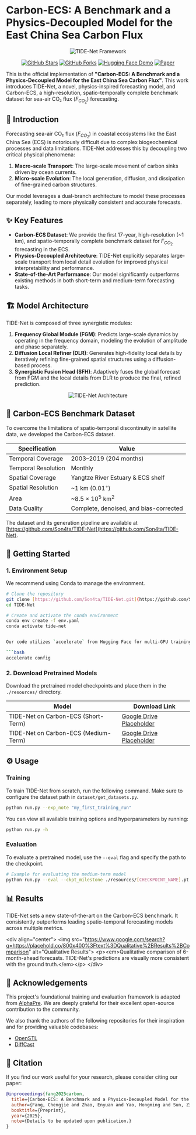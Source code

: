 # Carbon-ECS: A Benchmark and a Physics-Decoupled Model for the East China Sea Carbon Flux

<div align="center">
  <img src="https://placehold.co/800x300?text=TIDE-Net+Framework+Diagram" alt="TIDE-Net Framework">
</div>

<p align="center">
  <a href="https://github.com/son4ta/TIDE-Net/stargazers"><img src="https://img.shields.io/github/stars/son4ta/TIDE-Net?style=social" alt="GitHub Stars"></a>
  <a href="https://github.com/son4ta/TIDE-Net/network/members"><img src="https://img.shields.io/github/forks/son4ta/TIDE-Net?style=social" alt="GitHub Forks"></a>
  <a href="https://huggingface.co/spaces/[YOUR_HF_SPACE]"><img src="https://img.shields.io/badge/🤗-Hugging Face Demo-blue.svg" alt="Hugging Face Demo"></a>
  <a href="[LINK_TO_PAPER]"><img src="https://img.shields.io/badge/📄-Paper-red.svg" alt="Paper"></a>
</p>

This is the official implementation of **"Carbon-ECS: A Benchmark and a Physics-Decoupled Model for the East China Sea Carbon Flux"**. This work introduces TIDE-Net, a novel, physics-inspired forecasting model, and Carbon-ECS, a high-resolution, spatio-temporally complete benchmark dataset for sea-air CO₂ flux ($F_{CO_2}$) forecasting.

## 🌟 Introduction

Forecasting sea-air CO₂ flux ($F_{CO_2}$) in coastal ecosystems like the East China Sea (ECS) is notoriously difficult due to complex biogeochemical processes and data limitations. TIDE-Net addresses this by decoupling two critical physical phenomena:
1.  **Macro-scale Transport**: The large-scale movement of carbon sinks driven by ocean currents.
2.  **Micro-scale Evolution**: The local generation, diffusion, and dissipation of fine-grained carbon structures.

Our model leverages a dual-branch architecture to model these processes separately, leading to more physically consistent and accurate forecasts.

## ✨ Key Features

* **Carbon-ECS Dataset**: We provide the first 17-year, high-resolution (~1 km), and spatio-temporally complete benchmark dataset for $F_{CO_2}$ forecasting in the ECS.
* **Physics-Decoupled Architecture**: TIDE-Net explicitly separates large-scale transport from local detail evolution for improved physical interpretability and performance.
* **State-of-the-Art Performance**: Our model significantly outperforms existing methods in both short-term and medium-term forecasting tasks.

## 🏗️ Model Architecture

TIDE-Net is composed of three synergistic modules:

1.  **Frequency Global Module (FGM)**: Predicts large-scale dynamics by operating in the frequency domain, modeling the evolution of amplitude and phase separately.
2.  **Diffusion Local Refiner (DLR)**: Generates high-fidelity local details by iteratively refining fine-grained spatial structures using a diffusion-based process.
3.  **Synergistic Fusion Head (SFH)**: Adaptively fuses the global forecast from FGM and the local details from DLR to produce the final, refined prediction.

<div align="center">
  <img src="https://placehold.co/700x400?text=Detailed+Architecture+Diagram" alt="TIDE-Net Architecture">
</div>

## 💾 Carbon-ECS Benchmark Dataset

To overcome the limitations of spatio-temporal discontinuity in satellite data, we developed the Carbon-ECS dataset.

| Specification       | Value                                        |
| ------------------- | -------------------------------------------- |
| Temporal Coverage   | 2003–2019 (204 months)                       |
| Temporal Resolution | Monthly                                      |
| Spatial Coverage    | Yangtze River Estuary & ECS shelf            |
| Spatial Resolution  | ~1 km ($0.01^\circ$)                         |
| Area                | ~8.5 $\times$ 10$^5$ km$^2$                  |
| Data Quality        | Complete, denoised, and bias-corrected       |

The dataset and its generation pipeline are available at [https://github.com/Son4ta/TIDE-Net](https://github.com/Son4ta/TIDE-Net).

## 🚀 Getting Started

### 1. Environment Setup

We recommend using Conda to manage the environment.

```bash
# Clone the repository
git clone [https://github.com/Son4ta/TIDE-Net.git](https://github.com/Son4ta/TIDE-Net.git)
cd TIDE-Net

# Create and activate the conda environment
conda env create -f env.yaml
conda activate tide-net


Our code utilizes `accelerate` from Hugging Face for multi-GPU training and inference. You can configure it easily:

```bash
accelerate config
```

### 2\. Download Pretrained Models

Download the pretrained model checkpoints and place them in the `./resources/` directory.

| Model                                | Download Link                                                                 |
| ------------------------------------ | ----------------------------------------------------------------------------- |
| TIDE-Net on Carbon-ECS (Short-Term)  | [Google Drive Placeholder](https://www.google.com/search?q=https://drive.google.com/file/d/%5BYOUR_FILE_ID%5D/view) |
| TIDE-Net on Carbon-ECS (Medium-Term) | [Google Drive Placeholder](https://www.google.com/search?q=https://drive.google.com/file/d/%5BYOUR_FILE_ID%5D/view) |

## ⚙️ Usage

### Training

To train TIDE-Net from scratch, run the following command. Make sure to configure the dataset path in `dataset/get_datasets.py`.

```bash
python run.py --exp_note "my_first_training_run"
```

You can view all available training options and hyperparameters by running:

```bash
python run.py -h
```

### Evaluation

To evaluate a pretrained model, use the `--eval` flag and specify the path to the checkpoint.

```bash
# Example for evaluating the medium-term model
python run.py --eval --ckpt_milestone ./resources/[CHECKPOINT_NAME].pt
```

## 📊 Results

TIDE-Net sets a new state-of-the-art on the Carbon-ECS benchmark. It consistently outperforms leading spatio-temporal forecasting models across multiple metrics.

\<div align="center"\>
\<img src="https://www.google.com/search?q=https://placehold.co/800x400%3Ftext%3DQualitative%2BResults%2BComparison" alt="Qualitative Results"\>
\<p\>\<em\>Qualitative comparison of 6-month-ahead forecasts. TIDE-Net's predictions are visually more consistent with the ground truth.\</em\>\</p\>
\</div\>

## 🙏 Acknowledgements

This project's foundational training and evaluation framework is adapted from [AlphaPre](https://github.com/linkenghong/AlphaPre). We are deeply grateful for their excellent open-source contribution to the community.

We also thank the authors of the following repositories for their inspiration and for providing valuable codebases:

  - [OpenSTL](https://github.com/chengtan9907/OpenSTL)
  - [DiffCast](https://github.com/DeminYu98/DiffCast)

## 📜 Citation

If you find our work useful for your research, please consider citing our paper:

```bibtex
@inproceedings{fang2025carbon,
  title={Carbon-ECS: A Benchmark and a Physics-Decoupled Model for the East China Sea Carbon Flux},
  author={Fang, Chengjie and Zhao, Enyuan and Yao, Hongming and Sun, Ziyu and Gao, Di and Li, Yanbiao},
  booktitle={Preprint},
  year={2025},
  note={Details to be updated upon publication.}
}
```

```
```
